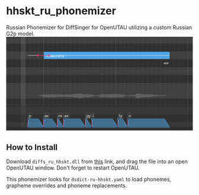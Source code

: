 # hhskt_ru_phonemizer
Russian Phonemizer for DiffSinger for OpenUTAU utilizing a custom Russian G2p model.
![Phonemizer](images/phonemizer.png)

## How to Install

Download `diffs_ru_hhskt.dll` from [this](https://github.com/Megageorgio/hhskt_ru_phonemizer/releases/download/v1.0.0/diffs_ru_hhskt.dll) link, and drag the file into an open OpenUTAU window. Don't forget to restart OpenUTAU.

This phonemizer looks for `dsdict-ru-hhskt.yaml` to load phonemes, grapheme overrides and phoneme replacements.
